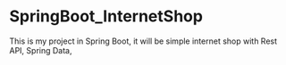 # SpringBoot_InternetShop
This is my project in Spring Boot, it will be simple internet shop with Rest API, Spring Data, 
